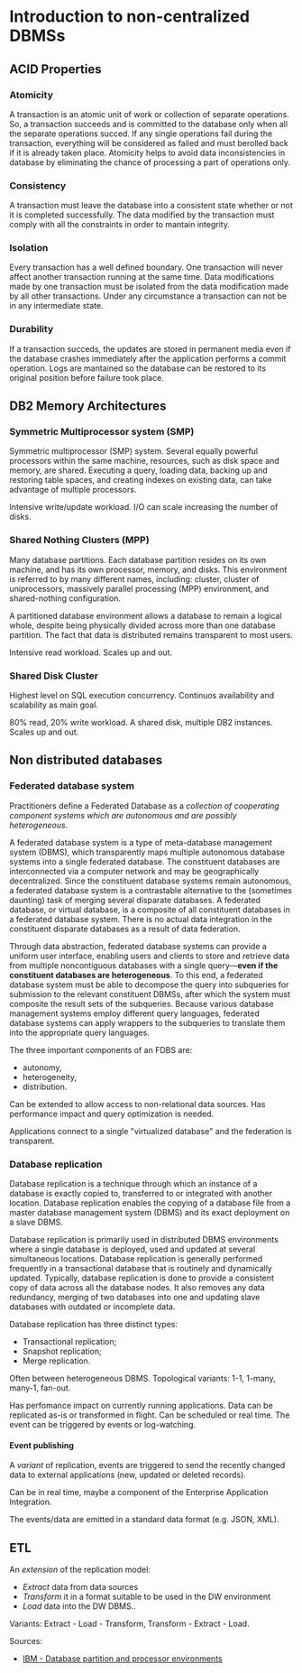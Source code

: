 # Introduction to non-centralized DBMSs

## ACID Properties

### Atomicity

A transaction is an atomic unit of work or collection of separate operations. So, a transaction succeeds and is committed to the database only when all the separate operations succed. If any single operations fail during the transaction, everything will be considered as failed and must berolled back if it is already taken place. Atomicity helps to avoid data inconsistencies in database by eliminating the chance of processing a part of operations only.

### Consistency

A transaction must leave the database into a consistent state whether or not it is completed successfully. The data modified by the transaction must comply with all the constraints in order to mantain integrity.

### Isolation

Every transaction has a well defined boundary. One transaction will never affect another transaction running at the same time. Data modifications made by one transaction must be isolated from the data modification made by all other transactions. Under any circumstance a transaction can not be in any intermediate state.

### Durability

If a transaction succeds, the updates are stored in permanent media even if the database crashes immediately after the application performs a commit operation. Logs are mantained so the database can be restored to its original position before failure took place.

## DB2 Memory Architectures

### Symmetric Multiprocessor system (SMP)

Symmetric multiprocessor (SMP) system. Several equally powerful processors within the same machine, resources, such as disk space and memory, are shared. Executing a query, loading data, backing up and restoring table spaces, and creating indexes on existing data, can take advantage of multiple processors.

Intensive write/update workload. I/O can scale increasing the number of disks.

### Shared Nothing Clusters (MPP)

Many database partitions. Each database partition resides on its own machine, and has its own processor, memory, and disks. This environment is referred to by many different names, including: cluster, cluster of uniprocessors, massively parallel processing (MPP) environment, and shared-nothing configuration.

A partitioned database environment allows a database to remain a logical whole, despite being physically divided across more than one database partition. The fact that data is distributed remains transparent to most users. 

Intensive read workload. Scales up and out.

### Shared Disk Cluster

Highest level on SQL execution concurrency. Continuos availability and scalability as main goal.

80% read, 20% write workload. A shared disk, multiple DB2 instances.
Scales up and out.

## Non distributed databases

### Federated database system

Practitioners define a Federated Database as a *collection of cooperating component systems which are autonomous and are possibly heterogeneous*.

A federated database system is a type of meta-database management system (DBMS), which transparently maps multiple autonomous database systems into a single federated database. The constituent databases are interconnected via a computer network and may be geographically decentralized. Since the constituent database systems remain autonomous, a federated database system is a contrastable alternative to the (sometimes daunting) task of merging several disparate databases. A federated database, or virtual database, is a composite of all constituent databases in a federated database system. There is no actual data integration in the constituent disparate databases as a result of data federation.

Through data abstraction, federated database systems can provide a uniform user interface, enabling users and clients to store and retrieve data from multiple noncontiguous databases with a single query—**even if the constituent databases are heterogeneous**. To this end, a federated database system must be able to decompose the query into subqueries for submission to the relevant constituent DBMSs, after which the system must composite the result sets of the subqueries. Because various database management systems employ different query languages, federated database systems can apply wrappers to the subqueries to translate them into the appropriate query languages.

The three important components of an FDBS are:

- autonomy, 
- heterogeneity,
- distribution.

Can be extended to allow access to non-relational data sources. Has performance impact and query optimization is needed.

Applications connect to a single "virtualized database" and the federation is transparent.

### Database replication

Database replication is a technique through which an instance of a database is exactly copied to, transferred to or integrated with another location. Database replication enables the copying of a database file from a master database management system (DBMS) and its exact deployment on a slave DBMS.

Database replication is primarily used in distributed DBMS environments where a single database is deployed, used and updated at several simultaneous locations. Database replication is generally performed frequently in a transactional database that is routinely and dynamically updated. Typically, database replication is done to provide a consistent copy of data across all the database nodes. It also removes any data redundancy, merging of two databases into one and updating slave databases with outdated or incomplete data. 

Database replication has three distinct types:

- Transactional replication;
- Snapshot replication;
- Merge replication.

Often between heterogeneous DBMS. Topological variants: 1-1, 1-many, many-1, fan-out.

Has perfomance impact on currently running applications. Data can be replicated as-is or transformed in flight. Can be scheduled or real time. The event can be triggered by events or log-watching.

#### Event publishing

A *variant* of replication, events are triggered to send the recently changed data to external applications (new, updated or deleted records).

Can be in real time, maybe a component of the Enterprise Application Integration.

The events/data are emitted in a standard data format (e.g. JSON, XML).

## ETL

An *extension* of the replication model:

- *Extract* data from data sources
- *Transform* it in a format suitable to be used in the DW environment
- *Load* data into the DW DBMS..

Variants: Extract - Load - Transform, Transform - Extract - Load.



Sources:

- [IBM - Database partition and processor environments
](https://www.ibm.com/support/knowledgecenter/SSEPGG_10.5.0/com.ibm.db2.luw.admin.partition.doc/doc/c0004569.html)
 
